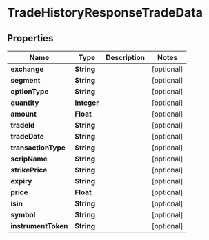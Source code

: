 # TradeHistoryResponseTradeData

## Properties
Name | Type | Description | Notes
------------ | ------------- | ------------- | -------------
**exchange** | **String** |  |  [optional]
**segment** | **String** |  |  [optional]
**optionType** | **String** |  |  [optional]
**quantity** | **Integer** |  |  [optional]
**amount** | **Float** |  |  [optional]
**tradeId** | **String** |  |  [optional]
**tradeDate** | **String** |  |  [optional]
**transactionType** | **String** |  |  [optional]
**scripName** | **String** |  |  [optional]
**strikePrice** | **String** |  |  [optional]
**expiry** | **String** |  |  [optional]
**price** | **Float** |  |  [optional]
**isin** | **String** |  |  [optional]
**symbol** | **String** |  |  [optional]
**instrumentToken** | **String** |  |  [optional]
